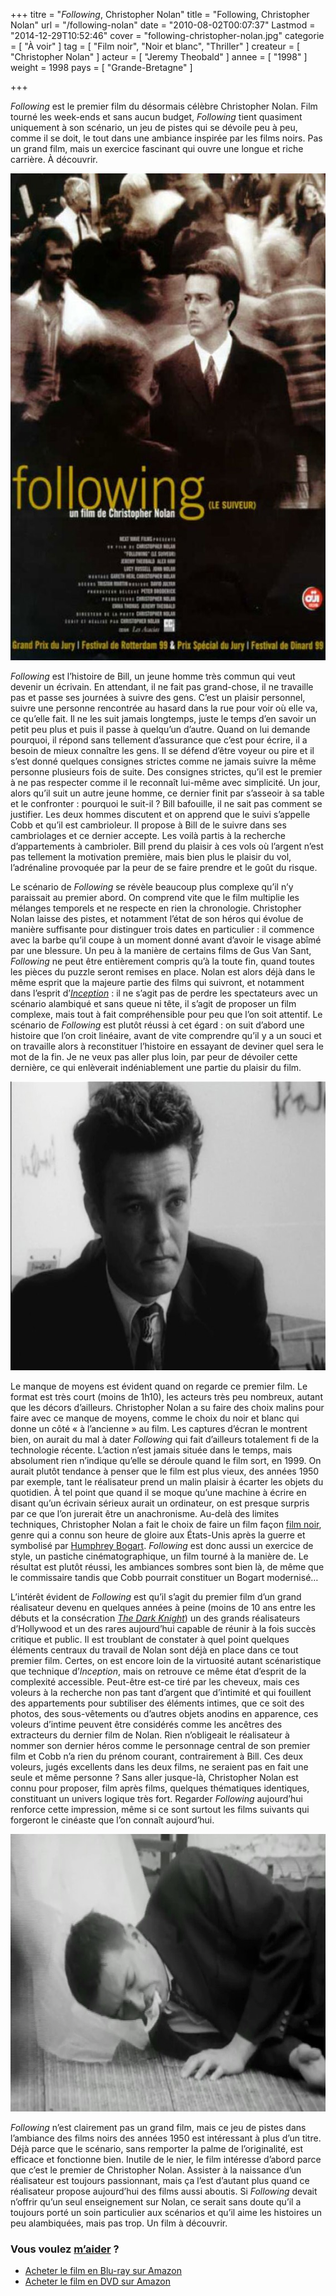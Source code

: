 +++
titre = "<em>Following</em>, Christopher Nolan"
title = "Following, Christopher Nolan"
url = "/following-nolan"
date = "2010-08-02T00:07:37"
Lastmod = "2014-12-29T10:52:46"
cover = "following-christopher-nolan.jpg"
categorie = [ "À voir" ]
tag = [ "Film noir", "Noir et blanc", "Thriller" ]
createur = [ "Christopher Nolan" ]
acteur = [ "Jeremy Theobald" ]
annee = [ "1998" ]
weight = 1998
pays = [ "Grande-Bretagne" ]

+++

<p><em>Following</em> est le premier film du désormais célèbre Christopher Nolan. Film tourné les week-ends et sans aucun budget, <em>Following</em> tient quasiment uniquement à son scénario, un jeu de pistes qui se dévoile peu à peu, comme il se doit, le tout dans une ambiance inspirée par les films noirs. Pas un grand film, mais un exercice fascinant qui ouvre une longue et riche carrière. À découvrir.</p>
<a href="http://www.allocine.fr/film/fichefilm_gen_cfilm=21632.html"><img class="aligncenter" src="following-nolan-affiche.jpg" alt="following-nolan-affiche.jpg" width="570" height="779" border="0" /></a>
<p><em>Following</em> est l&rsquo;histoire de Bill, un jeune homme très commun qui veut devenir un écrivain. En attendant, il ne fait pas grand-chose, il ne travaille pas et passe ses journées à suivre des gens. C&rsquo;est un plaisir personnel, suivre une personne rencontrée au hasard dans la rue pour voir où elle va, ce qu&rsquo;elle fait. Il ne les suit jamais longtemps, juste le temps d&rsquo;en savoir un petit peu plus et puis il passe à quelqu&rsquo;un d&rsquo;autre. Quand on lui demande pourquoi, il répond sans tellement d&rsquo;assurance que c&rsquo;est pour écrire, il a besoin de mieux connaître les gens. Il se défend d&rsquo;être voyeur ou pire et il s&rsquo;est donné quelques consignes strictes comme ne jamais suivre la même personne plusieurs fois de suite. Des consignes strictes, qu&rsquo;il est le premier à ne pas respecter comme il le reconnaît lui-même avec simplicité. Un jour, alors qu&rsquo;il suit un autre jeune homme, ce dernier finit par s&rsquo;asseoir à sa table et le confronter : pourquoi le suit-il ? Bill bafouille, il ne sait pas comment se justifier. Les deux hommes discutent et on apprend que le suivi s&rsquo;appelle Cobb et qu&rsquo;il est cambrioleur. Il propose à Bill de le suivre dans ses cambriolages et ce dernier accepte. Les voilà partis à la recherche d&rsquo;appartements à cambrioler. Bill prend du plaisir à ces vols où l&rsquo;argent n&rsquo;est pas tellement la motivation première, mais bien plus le plaisir du vol, l&rsquo;adrénaline provoquée par la peur de se faire prendre et le goût du risque.</p>
<p>Le scénario de <em>Following</em> se révèle beaucoup plus complexe qu&rsquo;il n&rsquo;y paraissait au premier abord. On comprend vite que le film multiplie les mélanges temporels et ne respecte en rien la chronologie. Christopher Nolan laisse des pistes, et notamment l&rsquo;état de son héros qui évolue de manière suffisante pour distinguer trois dates en particulier : il commence avec la barbe qu&rsquo;il coupe à un moment donné avant d&rsquo;avoir le visage abîmé par une blessure. Un peu à la manière de certains films de Gus Van Sant, <em>Following</em> ne peut être entièrement compris qu&rsquo;à la toute fin, quand toutes les pièces du puzzle seront remises en place. Nolan est alors déjà dans le même esprit que la majeure partie des films qui suivront, et notamment dans l&rsquo;esprit d&rsquo;<em><a href="http://voiretmanger.fr/2010/07/17/inception-nolan/">Inception</a></em> : il ne s&rsquo;agit pas de perdre les spectateurs avec un scénario alambiqué et sans queue ni tête, il s&rsquo;agit de proposer un film complexe, mais tout à fait compréhensible pour peu que l&rsquo;on soit attentif. Le scénario de <em>Following</em> est plutôt réussi à cet égard : on suit d&rsquo;abord une histoire que l&rsquo;on croit linéaire, avant de vite comprendre qu&rsquo;il y a un souci et on travaille alors à reconstituer l&rsquo;histoire en essayant de deviner quel sera le mot de la fin. Je ne veux pas aller plus loin, par peur de dévoiler cette dernière, ce qui enlèverait indéniablement une partie du plaisir du film.</p>
<img class="aligncenter" src="following-nolan.jpg" alt="following-nolan.jpg" width="690" height="462" border="0" />
<p>Le manque de moyens est évident quand on regarde ce premier film. Le format est très court (moins de 1h10), les acteurs très peu nombreux, autant que les décors d&rsquo;ailleurs. Christopher Nolan a su faire des choix malins pour faire avec ce manque de moyens, comme le choix du noir et blanc qui donne un côté &laquo;&nbsp;à l&rsquo;ancienne&nbsp;&raquo; au film. Les captures d&rsquo;écran le montrent bien, on aurait du mal à dater <em>Following</em> qui fait d&rsquo;ailleurs totalement fi de la technologie récente. L&rsquo;action n&rsquo;est jamais située dans le temps, mais absolument rien n&rsquo;indique qu&rsquo;elle se déroule quand le film sort, en 1999. On aurait plutôt tendance à penser que le film est plus vieux, des années 1950 par exemple, tant le réalisateur prend un malin plaisir à écarter les objets du quotidien. À tel point que quand il se moque qu&rsquo;une machine à écrire en disant qu&rsquo;un écrivain sérieux aurait un ordinateur, on est presque surpris par ce que l&rsquo;on jurerait être un anachronisme. Au-delà des limites techniques, Christopher Nolan a fait le choix de faire un film façon <a href="http://voiretmanger.fr/tag/film-noir/">film noir</a>, genre qui a connu son heure de gloire aux États-Unis après la guerre et symbolisé par <a href="http://voiretmanger.fr/acteurs/humphrey-bogart/">Humphrey Bogart</a>. <em>Following</em> est donc aussi un exercice de style, un pastiche cinématographique, un film tourné à la manière de. Le résultat est plutôt réussi, les ambiances sombres sont bien là, de même que le commissaire tandis que Cobb pourrait constituer un Bogart modernisé…</p>
<p>L&rsquo;intérêt évident de <em>Following</em> est qu&rsquo;il s&rsquo;agit du premier film d&rsquo;un grand réalisateur devenu en quelques années à peine (moins de 10 ans entre les débuts et la consécration <a href="http://voiretmanger.fr/2012/07/18/dark-knight-nolan/" title="The Dark Knight, Christopher Nolan"><em>The Dark Knight</em></a>) un des grands réalisateurs d&rsquo;Hollywood et un des rares aujourd&rsquo;hui capable de réunir à la fois succès critique et public. Il est troublant de constater à quel point quelques éléments centraux du travail de Nolan sont déjà en place dans ce tout premier film. Certes, on est encore loin de la virtuosité autant scénaristique que technique d&rsquo;<em>Inception</em>, mais on retrouve ce même état d&rsquo;esprit de la complexité accessible. Peut-être est-ce tiré par les cheveux, mais ces voleurs à la recherche non pas tant d&rsquo;argent que d&rsquo;intimité et qui fouillent des appartements pour subtiliser des éléments intimes, que ce soit des photos, des sous-vêtements ou d&rsquo;autres objets anodins en apparence, ces voleurs d&rsquo;intime peuvent être considérés comme les ancêtres des extracteurs du dernier film de Nolan. Rien n&rsquo;obligeait le réalisateur à nommer son dernier héros comme le personnage central de son premier film et Cobb n&rsquo;a rien du prénom courant, contrairement à Bill. Ces deux voleurs, jugés excellents dans les deux films, ne seraient pas en fait une seule et même personne ? Sans aller jusque-là, Christopher Nolan est connu pour proposer, film après films, quelques thématiques identiques, constituant un univers logique très fort. Regarder <em>Following</em> aujourd&rsquo;hui renforce cette impression, même si ce sont surtout les films suivants qui forgeront le cinéaste que l&rsquo;on connaît aujourd&rsquo;hui.</p>
<img class="aligncenter" src="nolan-following.jpg" alt="nolan-following.jpg" width="690" height="444" border="0" />
<p><em>Following</em> n&rsquo;est clairement pas un grand film, mais ce jeu de pistes dans l&rsquo;ambiance des films noirs des années 1950 est intéressant à plus d&rsquo;un titre. Déjà parce que le scénario, sans remporter la palme de l&rsquo;originalité, est efficace et fonctionne bien. Inutile de le nier, le film intéresse d&rsquo;abord parce que c&rsquo;est le premier de Christopher Nolan. Assister à la naissance d&rsquo;un réalisateur est toujours passionnant, mais ça l&rsquo;est d&rsquo;autant plus quand ce réalisateur propose aujourd&rsquo;hui des films aussi aboutis. Si <em>Following</em> devait n&rsquo;offrir qu&rsquo;un seul enseignement sur Nolan, ce serait sans doute qu&rsquo;il a toujours porté un soin particulier aux scénarios et qu&rsquo;il aime les histoires un peu alambiquées, mais pas trop. Un film à découvrir.</p>
<div class="amazon">
<h3>Vous voulez <a href="http://voiretmanger.fr/soutien/">m&rsquo;aider</a> ?</h3>
<ul>
<li><a href="http://www.amazon.fr/gp/product/B009D5LVCE/ref=as_li_ss_tl?ie=UTF8&amp;tag=leblogdenic07-21&amp;linkCode=as2&amp;camp=1642&amp;creative=19458&amp;creativeASIN=B009D5LVCE">Acheter le film en Blu-ray sur Amazon</a></li>
<li><a href="http://www.amazon.fr/gp/product/B0083U929O/ref=as_li_ss_tl?ie=UTF8&amp;tag=leblogdenic07-21&amp;linkCode=as2&amp;camp=1642&amp;creative=19458&amp;creativeASIN=B0083U929O">Acheter le film en DVD sur Amazon</a></li>
</ul>
</div>

